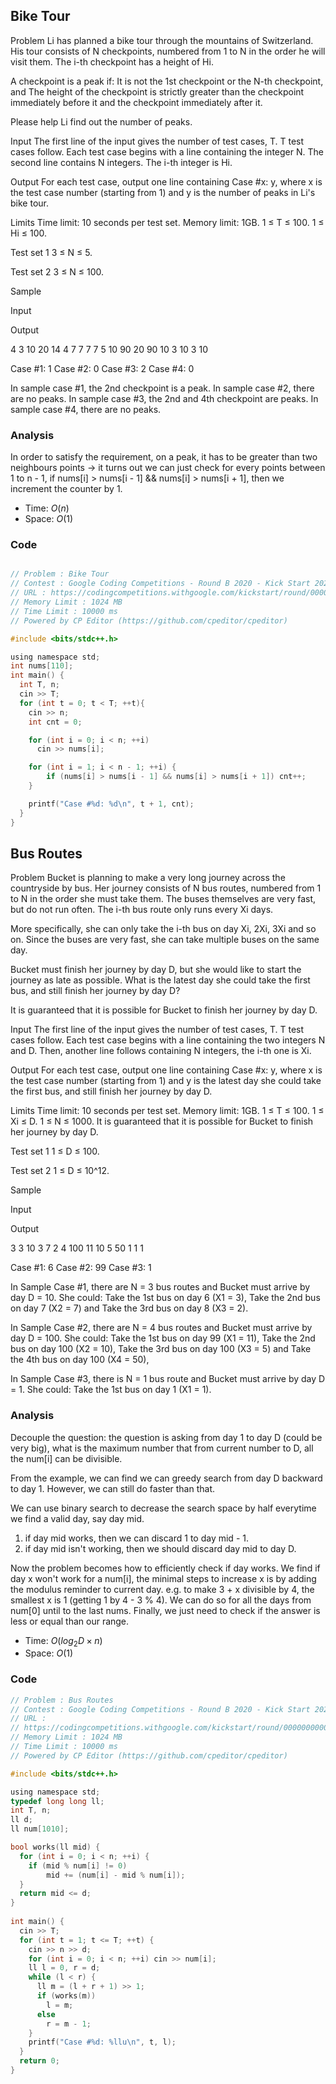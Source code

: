 ## Bike Tour

Problem
Li has planned a bike tour through the mountains of Switzerland. His tour consists of N checkpoints, numbered from 1 to N in the order he will visit them. The i-th checkpoint has a height of Hi.

A checkpoint is a peak if:
It is not the 1st checkpoint or the N-th checkpoint, and
The height of the checkpoint is strictly greater than the checkpoint immediately before it and the checkpoint immediately after it.

Please help Li find out the number of peaks.

Input
The first line of the input gives the number of test cases, T. T test cases follow. Each test case begins with a line containing the integer N. The second line contains N integers. The i-th integer is Hi.

Output
For each test case, output one line containing Case #x: y, where x is the test case number (starting from 1) and y is the number of peaks in Li's bike tour.

Limits
Time limit: 10 seconds per test set.
Memory limit: 1GB.
1 ≤ T ≤ 100.
1 ≤ Hi ≤ 100.

Test set 1
3 ≤ N ≤ 5.

Test set 2
3 ≤ N ≤ 100.

Sample

Input
 	
Output
 
4
3
10 20 14
4
7 7 7 7
5
10 90 20 90 10
3
10 3 10

  
Case #1: 1
Case #2: 0
Case #3: 2
Case #4: 0

  
In sample case #1, the 2nd checkpoint is a peak.
In sample case #2, there are no peaks.
In sample case #3, the 2nd and 4th checkpoint are peaks.
In sample case #4, there are no peaks.

### Analysis

In order to satisfy the requirement, on a peak, it has to be greater than two neighbours points -> it turns out we can just check for every points between 1 to n - 1, if nums[i] > nums[i - 1] && nums[i] > nums[i + 1], then we increment the counter by 1.

* Time: $O(n)$
* Space: $O(1)$

### Code

```c

// Problem : Bike Tour
// Contest : Google Coding Competitions - Round B 2020 - Kick Start 2020
// URL : https://codingcompetitions.withgoogle.com/kickstart/round/000000000019ffc8/00000000002d82e6
// Memory Limit : 1024 MB
// Time Limit : 10000 ms
// Powered by CP Editor (https://github.com/cpeditor/cpeditor)

#include <bits/stdc++.h>

using namespace std;
int nums[110];
int main() {
  int T, n;
  cin >> T;
  for (int t = 0; t < T; ++t){
    cin >> n;
    int cnt = 0;

    for (int i = 0; i < n; ++i)
      cin >> nums[i];

    for (int i = 1; i < n - 1; ++i) {
    	if (nums[i] > nums[i - 1] && nums[i] > nums[i + 1]) cnt++;
    }

    printf("Case #%d: %d\n", t + 1, cnt);
  }
}

```

## Bus Routes

Problem
Bucket is planning to make a very long journey across the countryside by bus. Her journey consists of N bus routes, numbered from 1 to N in the order she must take them. The buses themselves are very fast, but do not run often. The i-th bus route only runs every Xi days.

More specifically, she can only take the i-th bus on day Xi, 2Xi, 3Xi and so on. Since the buses are very fast, she can take multiple buses on the same day.

Bucket must finish her journey by day D, but she would like to start the journey as late as possible. What is the latest day she could take the first bus, and still finish her journey by day D?

It is guaranteed that it is possible for Bucket to finish her journey by day D.

Input
The first line of the input gives the number of test cases, T. T test cases follow. Each test case begins with a line containing the two integers N and D. Then, another line follows containing N integers, the i-th one is Xi.

Output
For each test case, output one line containing Case #x: y, where x is the test case number (starting from 1) and y is the latest day she could take the first bus, and still finish her journey by day D.

Limits
Time limit: 10 seconds per test set.
Memory limit: 1GB.
1 ≤ T ≤ 100.
1 ≤ Xi ≤ D.
1 ≤ N ≤ 1000.
It is guaranteed that it is possible for Bucket to finish her journey by day D.

Test set 1
1 ≤ D ≤ 100.

Test set 2
1 ≤ D ≤ 10^12.

Sample

Input
 	
Output
 
3
3 10
3 7 2
4 100
11 10 5 50
1 1
1

  
Case #1: 6
Case #2: 99
Case #3: 1

  
In Sample Case #1, there are N = 3 bus routes and Bucket must arrive by day D = 10. She could:
Take the 1st bus on day 6 (X1 = 3),
Take the 2nd bus on day 7 (X2 = 7) and
Take the 3rd bus on day 8 (X3 = 2).

In Sample Case #2, there are N = 4 bus routes and Bucket must arrive by day D = 100. She could:
Take the 1st bus on day 99 (X1 = 11),
Take the 2nd bus on day 100 (X2 = 10),
Take the 3rd bus on day 100 (X3 = 5) and
Take the 4th bus on day 100 (X4 = 50),

In Sample Case #3, there is N = 1 bus route and Bucket must arrive by day D = 1. She could:
Take the 1st bus on day 1 (X1 = 1).

### Analysis

Decouple the question: the question is asking from day 1 to day D (could be very big), what is the maximum number that from current number to D, all the num[i] can be divisible.

From the example, we can find we can greedy search from day D backward to day 1. However, we can still do faster than that.

We can use binary search to decrease the search space by half everytime we find a valid day, say day mid.
1. if day mid works, then we can discard 1 to day mid - 1.
2. if day mid isn't working, then we should discard day mid to day D.

Now the problem becomes how to efficiently check if day works. We find if day x won't work for a num[i], the minimal steps to increase x is by adding the modulus reminder to current day. e.g. to make 3 + x divisible by 4, the smallest x is 1 (getting 1 by 4 - 3 % 4). We can do so for all the days from num[0] until to the last nums. Finally, we just need to check if the answer is less or equal than our range.

* Time: $O(log_2{D} \times n)$
* Space: $O(1)$

### Code

```c
// Problem : Bus Routes
// Contest : Google Coding Competitions - Round B 2020 - Kick Start 2020
// URL :
// https://codingcompetitions.withgoogle.com/kickstart/round/000000000019ffc8/00000000002d83bf
// Memory Limit : 1024 MB
// Time Limit : 10000 ms
// Powered by CP Editor (https://github.com/cpeditor/cpeditor)

#include <bits/stdc++.h>

using namespace std;
typedef long long ll;
int T, n;
ll d;
ll num[1010];

bool works(ll mid) {
  for (int i = 0; i < n; ++i) {
    if (mid % num[i] != 0) 
    	mid += (num[i] - mid % num[i]);
  }
  return mid <= d;
}
	
int main() {
  cin >> T;
  for (int t = 1; t <= T; ++t) {
    cin >> n >> d;
    for (int i = 0; i < n; ++i) cin >> num[i];
    ll l = 0, r = d;
    while (l < r) {
      ll m = (l + r + 1) >> 1;
      if (works(m))
        l = m;
      else
        r = m - 1;
    }
    printf("Case #%d: %llu\n", t, l);
  }
  return 0;
}
```